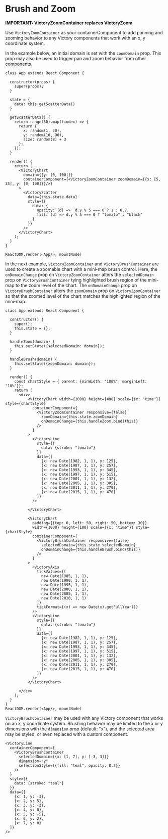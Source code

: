 # Brush and Zoom

**IMPORTANT: VictoryZoomContainer replaces VictoryZoom**

Use `VictoryZoomContainer` as your containerComponent to add panning and zooming behavior to any Victory components that work with an x, y coordinate system.

In the example below, an initial domain is set with the `zoomDomain` prop. This prop may also be used to trigger pan and zoom behavior from other components.

```playground_norender
class App extends React.Component {

  constructor(props) {
    super(props);
  }

  state = {
    data: this.getScatterData()
  }

  getScatterData() {
    return range(50).map((index) => {
      return {
        x: random(1, 50),
        y: random(10, 90),
        size: random(8) + 3
      };
    });
  }

  render() {
    return (
      <VictoryChart
        domain={{y: [0, 100]}}
        containerComponent={<VictoryZoomContainer zoomDomain={{x: [5, 35], y: [0, 100]}}/>}
      >
        <VictoryScatter
          data={this.state.data}
          style={{
            data: {
              opacity: (d) =>  d.y % 5 === 0 ? 1 : 0.7,
              fill: (d) => d.y % 5 === 0 ? "tomato" : "black"
            }
          }}
        />
      </VictoryChart>
    );
  }
}

ReactDOM.render(<App/>, mountNode)
```

In the next example, `VictoryZoomContainer` and `VictoryBrushContainer` are used to create a zoomable chart with a mini-map brush control.
Here, the `onDomainChange` prop on `VictoryZoomContainer` alters the `selectedDomain` prop on `VictoryBrushContainer` tying highlighted brush region of the mini-map to the zoom level of the chart.
The `onDomainChange` prop on `VictoryBrushContainer` alters the `zoomDomain` prop on `VictoryZoomContainer` so that the zoomed level of the chart matches the highlighted region of the mini-map.


```playground_norender
class App extends React.Component {

  constructor() {
    super();
    this.state = {};
  }

  handleZoom(domain) {
    this.setState({selectedDomain: domain});
  }

  handleBrush(domain) {
    this.setState({zoomDomain: domain});
  }

  render() {
    const chartStyle = { parent: {minWidth: "100%", marginLeft: "10%"}};
    return (
      <div>
          <VictoryChart width={1000} height={400} scale={{x: "time"}} style={chartStyle}
            containerComponent={
              <VictoryZoomContainer responsive={false}
                zoomDomain={this.state.zoomDomain}
                onDomainChange={this.handleZoom.bind(this)}
              />
            }
          >
            <VictoryLine
              style={{
                data: {stroke: "tomato"}
              }}
              data={[
                {x: new Date(1982, 1, 1), y: 125},
                {x: new Date(1987, 1, 1), y: 257},
                {x: new Date(1993, 1, 1), y: 345},
                {x: new Date(1997, 1, 1), y: 515},
                {x: new Date(2001, 1, 1), y: 132},
                {x: new Date(2005, 1, 1), y: 305},
                {x: new Date(2011, 1, 1), y: 270},
                {x: new Date(2015, 1, 1), y: 470}
              ]}
            />

          </VictoryChart>

          <VictoryChart
            padding={{top: 0, left: 50, right: 50, bottom: 30}}
            width={1000} height={100} scale={{x: "time"}} style={chartStyle}
            containerComponent={
              <VictoryBrushContainer responsive={false}
                selectedDomain={this.state.selectedDomain}
                onDomainChange={this.handleBrush.bind(this)}
              />
            }
          >
            <VictoryAxis
              tickValues={[
                new Date(1985, 1, 1),
                new Date(1990, 1, 1),
                new Date(1995, 1, 1),
                new Date(2000, 1, 1),
                new Date(2005, 1, 1),
                new Date(2010, 1, 1)
              ]}
              tickFormat={(x) => new Date(x).getFullYear()}
            />
            <VictoryLine
              style={{
                data: {stroke: "tomato"}
              }}
              data={[
                {x: new Date(1982, 1, 1), y: 125},
                {x: new Date(1987, 1, 1), y: 257},
                {x: new Date(1993, 1, 1), y: 345},
                {x: new Date(1997, 1, 1), y: 515},
                {x: new Date(2001, 1, 1), y: 132},
                {x: new Date(2005, 1, 1), y: 305},
                {x: new Date(2011, 1, 1), y: 270},
                {x: new Date(2015, 1, 1), y: 470}
              ]}
            />
          </VictoryChart>

      </div>
    );
  }
}
ReactDOM.render(<App/>, mountNode)
```

`VictoryBrushContainer` may be used with any Victory component that works on an x, y coordinate system.
Brushing behavior may be limited to the x or y dimensions with the `dimension` prop (default: "x"), and the selected
area may be styled, or even replaced with a custom component.

```playground
<VictoryLine
  containerComponent={
    <VictoryBrushContainer
      selectedDomain={{x: [1, 7], y: [-3, 3]}}
      dimension="y"
      selectionStyle={{fill: "teal", opacity: 0.2}}
    />
  }
  style={{
    data: {stroke: "teal"}
  }}
  data={[
    {x: 1, y: -3},
    {x: 2, y: 5},
    {x: 3, y: -3},
    {x: 4, y: 0},
    {x: 5, y: -5},
    {x: 6, y: 2},
    {x: 7, y: 0}
  ]}
/>
```